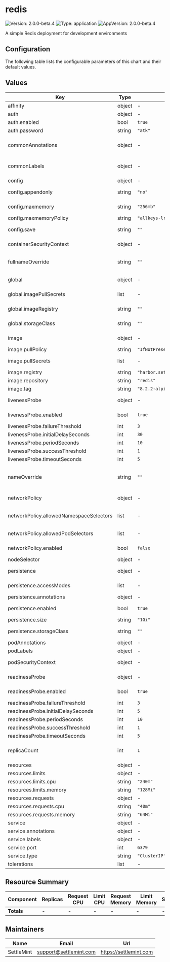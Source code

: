 # redis

![Version: 2.0.0-beta.4](https://img.shields.io/badge/Version-2.0.0--beta.4-informational?style=flat-square) ![Type: application](https://img.shields.io/badge/Type-application-informational?style=flat-square) ![AppVersion: 2.0.0-beta.4](https://img.shields.io/badge/AppVersion-2.0.0--beta.4-informational?style=flat-square)

A simple Redis deployment for development environments

## Configuration

The following table lists the configurable parameters of this chart and their default values.

## Values

| Key | Type | Default | Description |
|-----|------|---------|-------------|
|affinity|object|-|Affinity (object)|
|auth|object|-|Authentication|
|auth.enabled|bool|`true`|Enable authentication|
|auth.password|string|`"atk"`|Redis password|
|commonAnnotations|object|-|Annotations to add to all deployed objects (object)|
|commonLabels|object|-|Labels to add to all deployed objects (object)|
|config|object|-|Redis configuration|
|config.appendonly|string|`"no"`|Append only file (AOF persistence)|
|config.maxmemory|string|`"256mb"`|Maximum memory Redis can use|
|config.maxmemoryPolicy|string|`"allkeys-lru"`|Memory eviction policy|
|config.save|string|`""`|Save DB to disk (RDB persistence)|
|containerSecurityContext|object|-|Container security context (object)|
|fullnameOverride|string|`""`|String to fully override common.names.fullname (string)|
|global|object|-|Global Docker image registry|
|global.imagePullSecrets|list|-|Global Docker registry secret names as an array|
|global.imageRegistry|string|`""`|Global Docker image registry|
|global.storageClass|string|`""`|Global StorageClass for Persistent Volume(s)|
|image|object|-|Redis image configuration|
|image.pullPolicy|string|`"IfNotPresent"`|Redis image pull policy|
|image.pullSecrets|list|-|Redis image pull secrets (list)|
|image.registry|string|`"harbor.settlemint.com/docker.io"`|Redis image registry|
|image.repository|string|`"redis"`|Redis image repository|
|image.tag|string|`"8.2.2-alpine"`|Redis image tag|
|livenessProbe|object|-|Liveness probe configuration|
|livenessProbe.enabled|bool|`true`|Enable liveness probe (bool)|
|livenessProbe.failureThreshold|int|`3`|Failure threshold (int)|
|livenessProbe.initialDelaySeconds|int|`30`|Initial delay seconds (int)|
|livenessProbe.periodSeconds|int|`10`|Period seconds (int)|
|livenessProbe.successThreshold|int|`1`|Success threshold (int)|
|livenessProbe.timeoutSeconds|int|`5`|Timeout seconds (int)|
|nameOverride|string|`""`|String to partially override common.names.fullname (string)|
|networkPolicy|object|-|Network policy configuration|
|networkPolicy.allowedNamespaceSelectors|list|-|Additional allowed namespace selectors (list)|
|networkPolicy.allowedPodSelectors|list|-|Additional allowed pod selectors (list)|
|networkPolicy.enabled|bool|`false`|Enable network policies (bool)|
|nodeSelector|object|-|Node selector (object)|
|persistence|object|-|Persistence configuration|
|persistence.accessModes|list|-|Access mode for the PVC|
|persistence.annotations|object|-|Annotations for the PVC|
|persistence.enabled|bool|`true`|Enable persistence using PVC|
|persistence.size|string|`"1Gi"`|Size of the PVC|
|persistence.storageClass|string|`""`|Storage class for the PVC|
|podAnnotations|object|-|Pod annotations (object)|
|podLabels|object|-|Pod labels (object)|
|podSecurityContext|object|-|Pod security context (object)|
|readinessProbe|object|-|Readiness probe configuration|
|readinessProbe.enabled|bool|`true`|Enable readiness probe (bool)|
|readinessProbe.failureThreshold|int|`3`|Failure threshold (int)|
|readinessProbe.initialDelaySeconds|int|`5`|Initial delay seconds (int)|
|readinessProbe.periodSeconds|int|`10`|Period seconds (int)|
|readinessProbe.successThreshold|int|`1`|Success threshold (int)|
|readinessProbe.timeoutSeconds|int|`5`|Timeout seconds (int)|
|replicaCount|int|`1`|Number of Redis replicas (should be 1 for development)|
|resources|object|-|Resources configuration|
|resources.limits|object|-|Resource limits|
|resources.limits.cpu|string|`"240m"`|CPU limit|
|resources.limits.memory|string|`"128Mi"`|Memory limit|
|resources.requests|object|-|Resource requests|
|resources.requests.cpu|string|`"40m"`|CPU request|
|resources.requests.memory|string|`"64Mi"`|Memory request|
|service|object|-|Service configuration|
|service.annotations|object|-|Service annotations|
|service.labels|object|-|Service labels|
|service.port|int|`6379`|Redis port|
|service.type|string|`"ClusterIP"`|Service type|
|tolerations|list|-|Tolerations (list)|

## Resource Summary

| Component | Replicas | Request CPU | Limit CPU | Request Memory | Limit Memory | Storage |
|-----------|----------|-------------|-----------|----------------|--------------|---------|
| **Totals** | - | - | - | - | - | - |

## Maintainers

| Name | Email | Url |
| ---- | ------ | --- |
| SettleMint | <support@settlemint.com> | <https://settlemint.com> |

